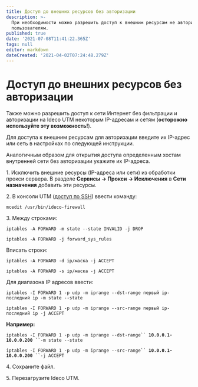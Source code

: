 ```yaml
---
title: Доступ до внешних ресурсов без авторизации
description: >-
  При необходимости можно разрешить доступ к внешним ресурсам не авторизованным
  пользователям.
published: true
date: '2021-07-08T11:41:22.365Z'
tags: null
editor: markdown
dateCreated: '2021-04-02T07:24:48.279Z'
---
```


# Доступ до внешних ресурсов без авторизации

Также можно разрешить доступ к сети Интернет без фильтрации и авторизации на Ideco UTM некоторым IP-адресам и сетям (**осторожно используйте эту возможность!**).

Для доступа к внешним ресурcам для авторизации введите их IP-адрес или сеть в настройках по следующей инструкции.

Аналогичным образом для открытия доступа определенным хостам внутренней сети без авторизации укажите их IP-адреса.

1\. Исключить внешние ресурсы (IP-адреса или сети) из обработки прокси сервера. В разделе **Сервисы -> Прокси -> Исключения** в **Сети назначения** добавить эти ресурсы.

2\. В консоли UTM ([доступ по SSH](../access-rules/admins.md)) ввести команду:

`mcedit /usr/bin/ideco-firewall`

3\. Между строками:

`iptables -A FORWARD -m state --state INVALID -j DROP`

`iptables -A FORWARD -j forward_sys_rules`

Вписать строки:

`iptables -A FORWARD -d ip/маска -j ACCEPT`

`iptables -A FORWARD -s ip/маска -j ACCEPT`

Для диапазона IP адресов ввести:

`iptables -I FORWARD 1 -p udp -m iprange --dst-range первый ip-последний ip -m state --state`&#x20;

`iptables -I FORWARD 1 -p udp -m iprange --src-range первый ip-последний ip -j ACCEPT`

**Например:**&#x20;

`iptables -I FORWARD 1 -p udp -m iprange --dst-range`` `**`10.0.0.1-10.0.0.200`**` ``-m state --state`&#x20;

`iptables -I FORWARD 1 -p udp -m iprange --src-range`` `**`10.0.0.1-10.0.0.200`**` ``-j ACCEPT`

4\. Сохраните файл.

5\. Перезагрузите Ideco UTM.
